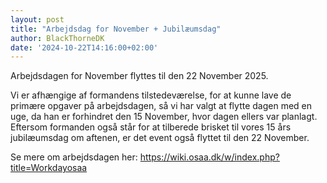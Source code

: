 ```yaml
---
layout: post
title: "Arbejdsdag for November + Jubilæumsdag"
author: BlackThorneDK
date: '2024-10-22T14:16:00+02:00'
---
```


Arbejdsdagen for November flyttes til den 22 November 2025.

Vi er afhængige af formandens tilstedeværelse, for at kunne lave de primære opgaver på arbejdsdagen, så vi har valgt at flytte dagen med en uge, da han er forhindret den 15 November, hvor dagen ellers var planlagt.
Eftersom formanden også står for at tilberede brisket til vores 15 års jubilæumsdag om aftenen, er det event også flyttet til den 22 November.

Se mere om arbejdsdagen her: <https://wiki.osaa.dk/w/index.php?title=Workdayosaa>
